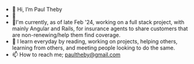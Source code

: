 - 👋 Hi, I’m Paul Theby
- 👀 
- 🌱I'm currently, as of late Feb '24, working on a full stack project, with mainly Angular and Rails, for insurance agents to share customers that are non-renewing/help them find coverage.
- 💞️ I learn everyday by reading, working on projects, helping others, learning from others,  and meeting people looking to do the same. 
- 📫 How to reach me; paultheby@gmail.com

<!---
Ptheby/Ptheby is a ✨ special ✨ repository because its `README.md` (this file) appears on your GitHub profile.
You can click the Preview link to take a look at your changes.
--->
